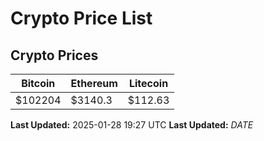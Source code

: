 # Crypto Price List

## Crypto Prices
| Bitcoin | Ethereum | Litecoin |
| ------- | -------- | -------- |
| $102204 | $3140.3 | $112.63 |
**Last Updated:** 2025-01-28 19:27 UTC
**Last Updated:** $DATE$
